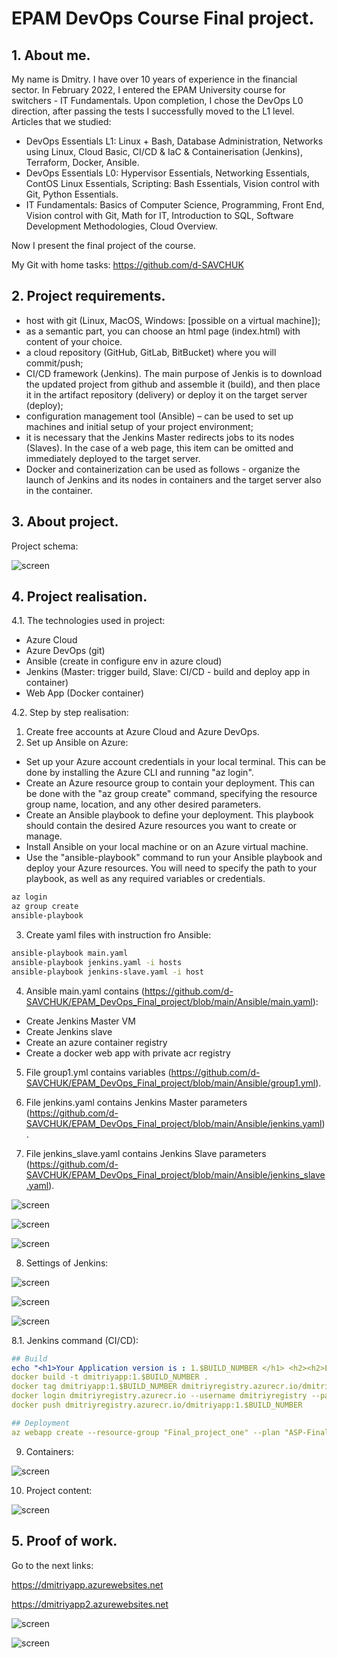 # EPAM DevOps Course Final project.

## 1. About me.

My name is Dmitry. I have over 10 years of experience in the financial sector. In February 2022, I entered the EPAM University course for switchers - IT Fundamentals. Upon completion, I chose the DevOps L0 direction, after passing the tests I successfully moved to the L1 level. Articles that we studied:
- DevOps Essentials L1: Linux + Bash, Database Administration, Networks using Linux, Cloud Basic, CI/CD & IaC & Containerisation (Jenkins), Terraform, Docker, Ansible.
- DevOps Essentials L0: Hypervisor Essentials, Networking Essentials, ContOS Linux Essentials, Scripting: Bash Essentials, Vision control with Git, Python Essentials.
- IT Fundamentals: Basics of Computer Science, Programming, Front End, Vision control with Git, Math for IT, Introduction to SQL, Software Development Methodologies, Cloud Overview.

Now I present the final project of the course.

My Git with home tasks: https://github.com/d-SAVCHUK

## 2. Project requirements.

- host with git (Linux, MacOS, Windows: [possible on a virtual machine]);
- as a semantic part, you can choose an html page (index.html) with content of your choice.
- a cloud repository (GitHub, GitLab, BitBucket) where you will commit/push;
- CI/CD framework (Jenkins). The main purpose of Jenkis is to download the updated project from github and assemble it (build), and then place it in the artifact repository (delivery) or deploy it on the target server (deploy);
- configuration management tool (Ansible) – can be used to set up machines and initial setup of your project environment;
- it is necessary that the Jenkins Master redirects jobs to its nodes (Slaves). In the case of a web page, this item can be omitted and immediately deployed to the target server.
- Docker and containerization can be used as follows - organize the launch of Jenkins and its nodes in containers and the target server also in the container.

## 3. About project.

Project schema:

![screen](https://github.com/d-SAVCHUK/EPAM_DevOps_Final_project/blob/main/project%20schema.jpg)

## 4. Project realisation.

4.1. The technologies used in project:
- Azure Cloud
- Azure DevOps (git)
- Ansible (create in configure env in azure cloud)
- Jenkins (Master: trigger build, Slave: CI/CD - build and deploy app in container) 
- Web App (Docker container)

4.2. Step by step realisation:
1. Create free accounts at Azure Cloud and Azure DevOps.
2. Set up Ansible on Azure:
- Set up your Azure account credentials in your local terminal. This can be done by installing the Azure CLI and running "az login".
- Create an Azure resource group to contain your deployment. This can be done with the "az group create" command, specifying the resource group name, location, and any other desired parameters.
- Create an Ansible playbook to define your deployment. This playbook should contain the desired Azure resources you want to create or manage.
- Install Ansible on your local machine or on an Azure virtual machine.
- Use the "ansible-playbook" command to run your Ansible playbook and deploy your Azure resources. You will need to specify the path to your playbook, as well as any required variables or credentials.
```bash
az login
az group create
ansible-playbook
```
3. Create yaml files with instruction fro Ansible:
```bash
ansible-playbook main.yaml
ansible-playbook jenkins.yaml -i hosts
ansible-playbook jenkins-slave.yaml -i host
```
4. Ansible main.yaml contains (https://github.com/d-SAVCHUK/EPAM_DevOps_Final_project/blob/main/Ansible/main.yaml):
- Create Jenkins Master VM
- Create Jenkins slave
- Create an azure container registry
- Create a docker web app with private acr registry

5. File group1.yml contains variables (https://github.com/d-SAVCHUK/EPAM_DevOps_Final_project/blob/main/Ansible/group1.yml).

6. File jenkins.yaml contains Jenkins Master parameters (https://github.com/d-SAVCHUK/EPAM_DevOps_Final_project/blob/main/Ansible/jenkins.yaml).

7. File jenkins_slave.yaml contains Jenkins Slave parameters (https://github.com/d-SAVCHUK/EPAM_DevOps_Final_project/blob/main/Ansible/jenkins_slave.yaml).

![screen](https://github.com/d-SAVCHUK/EPAM_DevOps_Final_project/blob/main/Screen1.png)

![screen](https://github.com/d-SAVCHUK/EPAM_DevOps_Final_project/blob/main/Screen2.png)

![screen](https://github.com/d-SAVCHUK/EPAM_DevOps_Final_project/blob/main/Screen3.png)

8. Settings of Jenkins:

![screen](https://github.com/d-SAVCHUK/EPAM_DevOps_Final_project/blob/main/Screen4.png)

![screen](https://github.com/d-SAVCHUK/EPAM_DevOps_Final_project/blob/main/Screen5.png)

![screen](https://github.com/d-SAVCHUK/EPAM_DevOps_Final_project/blob/main/Screen6.png)

8.1. Jenkins command (CI/CD):
```yaml
## Build
echo "<h1>Your Application version is : 1.$BUILD_NUMBER </h1> <h2><h2>Environment: $EnvironmentForDeployment</h2>" >> index.html
docker build -t dmitriyapp:1.$BUILD_NUMBER .
docker tag dmitriyapp:1.$BUILD_NUMBER dmitriyregistry.azurecr.io/dmitriyapp:1.$BUILD_NUMBER
docker login dmitriyregistry.azurecr.io --username dmitriyregistry --password I31mzMOOn7zfkfTt3Vr23uG9l/Sphf1ieokwKUVuU4+ACRBDpC+O
docker push dmitriyregistry.azurecr.io/dmitriyapp:1.$BUILD_NUMBER

## Deployment
az webapp create --resource-group "Final_project_one" --plan "ASP-Finalprojectone-9145" --name $EnvironmentForDeployment --deployment-container-image-name dmitriyregistry.azurecr.io/dmitriyapp:1.$BUILD_NUMBER
```

9. Containers:

![screen](https://github.com/d-SAVCHUK/EPAM_DevOps_Final_project/blob/main/Screen10.png)

10. Project content:

![screen](https://github.com/d-SAVCHUK/EPAM_DevOps_Final_project/blob/main/Screen11.png)

## 5. Proof of work.

Go to the next links:

https://dmitriyapp.azurewebsites.net

https://dmitriyapp2.azurewebsites.net

![screen](https://github.com/d-SAVCHUK/EPAM_DevOps_Final_project/blob/main/Screen13.png)

![screen](https://github.com/d-SAVCHUK/EPAM_DevOps_Final_project/blob/main/Screen12.png)
